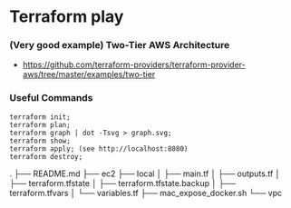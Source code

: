 # Terraform play

### (Very good example) Two-Tier AWS Architecture
* https://github.com/terraform-providers/terraform-provider-aws/tree/master/examples/two-tier

### Useful Commands
```
terraform init;
terraform plan;
terraform graph | dot -Tsvg > graph.svg;
terraform show;
terraform apply; (see http://localhost:8080)
terraform destroy;
```


.
├── README.md
├── ec2
├── local
│   ├── main.tf
│   ├── outputs.tf
│   ├── terraform.tfstate
│   ├── terraform.tfstate.backup
│   ├── terraform.tfvars
│   └── variables.tf
├── mac_expose_docker.sh
└── vpc